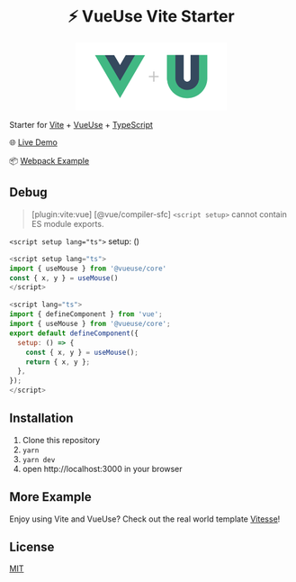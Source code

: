 <h1 align='center'>⚡️ VueUse Vite Starter</h1>

<p align='center'>
<img src='./src/logo.svg' height='120'/>
</p>


Starter for [Vite](https://github.com/vuejs/vite) + [VueUse](https://github.com/vueuse/vueuse) + [TypeScript](https://www.typescriptlang.org/)

🌐 [Live Demo](https://vueuse-vite-starter.netlify.app/)

📦 [Webpack Example](https://github.com/vueuse/vueuse-vue3-example)

## Debug

> [plugin:vite:vue] [@vue/compiler-sfc] `<script setup>` cannot contain ES module exports.

`<script setup lang="ts">` setup: ()

```js
<script setup lang="ts">
import { useMouse } from '@vueuse/core'
const { x, y } = useMouse()
</script>
```

```js
<script lang="ts">
import { defineComponent } from 'vue';
import { useMouse } from '@vueuse/core';
export default defineComponent({
  setup: () => {
    const { x, y } = useMouse();
    return { x, y };
  },
});
</script>
```

## Installation

1. Clone this repository
2. `yarn`
3. `yarn dev`
4. open http://localhost:3000 in your browser

## More Example

Enjoy using Vite and VueUse? Check out the real world template [Vitesse](https://github.com/antfu/vitesse)!

## License

[MIT](http://opensource.org/licenses/MIT)
